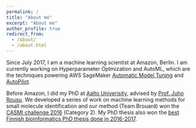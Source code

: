 ```yaml
---
permalink: /
title: "About me"
excerpt: "About me"
author_profile: true
redirect_from: 
  - /about/
  - /about.html
---
```


Since July 2017, I am a machine learning scientist at Amazon, Berlin. I am currently working on Hyperparameter Optmization and AutoML, which are the techniques powering AWS SageMaker [Automatic Model Tuning](https://docs.aws.amazon.com/sagemaker/latest/dg/automatic-model-tuning.html) and [AutoPilot](https://aws.amazon.com/sagemaker/autopilot/).

Before Amazon, I did my PhD at [Aalto Univerisity](https://www.aalto.fi/en/department-of-computer-science), advised by [Prof. Juho Rousu](https://people.aalto.fi/juho.rousu). We developed a series of work on machine learning methods for small molecule identification and our method (Team Brouard) won the [CASMI challenge 2016](http://www.casmi-contest.org/2016/results.shtml) (Category 2). My PhD thesis also won the [best Finnish bioinformatics PhD thesis done in 2016-2017](http://bioinf.fi/winner-of-the-best-thesis-award/).